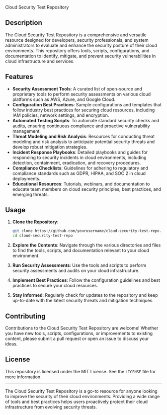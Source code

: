  Cloud Security Test Repository

## Description

The Cloud Security Test Repository is a comprehensive and versatile resource designed for developers, security professionals, and system administrators to evaluate and enhance the security posture of their cloud environments. This repository offers tools, scripts, configurations, and documentation to identify, mitigate, and prevent security vulnerabilities in cloud infrastructure and services.

## Features

- **Security Assessment Tools**: A curated list of open-source and proprietary tools to perform security assessments on various cloud platforms such as AWS, Azure, and Google Cloud.
- **Configuration Best Practices**: Sample configurations and templates that follow industry best practices for securing cloud resources, including IAM policies, network settings, and encryption.
- **Automated Testing Scripts**: To automate standard security checks and audits, ensuring continuous compliance and proactive vulnerability management.
- **Threat Modeling and Risk Analysis**: Resources for conducting threat modeling and risk analysis to anticipate potential security threats and develop robust mitigation strategies.
- **Incident Response Playbooks**: Detailed playbooks and guides for responding to security incidents in cloud environments, including detection, containment, eradication, and recovery procedures.
- **Compliance Checklists**: Guidelines for adhering to regulatory and compliance standards such as GDPR, HIPAA, and SOC 2 in cloud deployments.
- **Educational Resources**: Tutorials, webinars, and documentation to educate team members on cloud security principles, best practices, and emerging threats.

## Usage

1. **Clone the Repository**:
   ```bash
   git clone https://github.com/yourusername/cloud-security-test-repo.git
   cd cloud-security-test-repo
   ```

2. **Explore the Contents**:
   Navigate through the various directories and files to find the tools, scripts, and documentation relevant to your cloud environment.

3. **Run Security Assessments**:
   Use the tools and scripts to perform security assessments and audits on your cloud infrastructure.

4. **Implement Best Practices**:
   Follow the configuration guidelines and best practices to secure your cloud resources.

5. **Stay Informed**:
   Regularly check for updates to the repository and keep up-to-date with the latest security threats and mitigation techniques.

## Contributing

Contributions to the Cloud Security Test Repository are welcome! Whether you have new tools, scripts, configurations, or improvements to existing content, please submit a pull request or open an issue to discuss your ideas.

## License

This repository is licensed under the MIT License. See the `LICENSE` file for more information.

---

The Cloud Security Test Repository is a go-to resource for anyone looking to improve the security of their cloud environments. Providing a wide range of tools and best practices helps users proactively protect their cloud infrastructure from evolving security threats.
